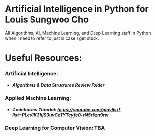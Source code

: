 # Artificial Intelligence in Python for Louis Sungwoo Cho

All Algorithms, AI, Machine Learning, and Deep Learning stuff in Python when I need to refer to just in case I get stuck.

# Useful Resources:

### Artificial Intelligence: 
 - ##### Algorithms & Data Structures Review Folder

### Applied Machine Learning: 
 - ##### Codebasics Tutorial: https://youtube.com/playlist?list=PLeo1K3hjS3uvCeTYTeyfe0-rN5r8zn9rw

### Deep Learning for Computer Vision: TBA
